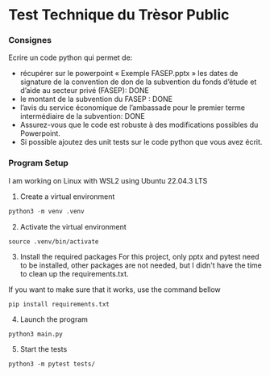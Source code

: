 # Test Technique du Trèsor Public

### Consignes

Ecrire un code python qui permet de:
* récupérer sur le powerpoint « Exemple FASEP.pptx » les dates de signature de la convention de don de la subvention du fonds d’étude et d’aide au secteur privé (FASEP): DONE
* le montant de la subvention du FASEP : DONE   
* l’avis du service économique de l’ambassade pour le premier terme intermédiaire de la subvention: DONE
* Assurez-vous que le code est robuste à des modifications possibles du Powerpoint.
* Si possible ajoutez des unit tests sur le code python que vous avez écrit.

### Program Setup
I am working on Linux with WSL2 using Ubuntu 22.04.3 LTS

1. Create a virtual environment
```python
python3 -m venv .venv
```
2. Activate the virtual environment
```
source .venv/bin/activate
```
3. Install the required packages
For this project, only pptx and pytest need to be installed, other packages are not needed, but I didn't have the time to clean up the requirements.txt.

If you want to make sure that it works, use the command bellow

```
pip install requirements.txt
```
4. Launch the program
```
python3 main.py
```

5. Start the tests
```
python3 -m pytest tests/
```

